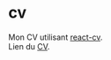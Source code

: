 # cv
Mon CV utilisant [react-cv](https://github.com/sbayd/react-cv).  
Lien du [CV](https://mickael-blondeau.vercel.app/).
